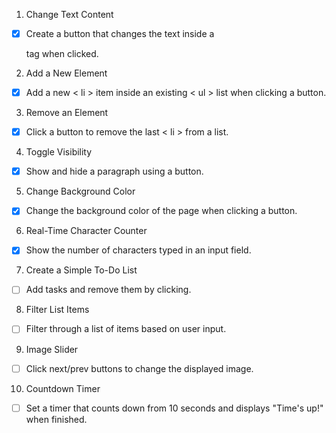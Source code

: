1. Change Text Content

  - [x] Create a button that changes the text inside a <p> tag when clicked.


2. Add a New Element

 * [x] Add a new < li > item inside an existing < ul > list when clicking a button.


3. Remove an Element

  - [x] Click a button to remove the last < li > from a list.


4. Toggle Visibility

- [x] Show and hide a paragraph using a button.


5. Change Background Color

- [x] Change the background color of the page when clicking a button.


6. Real-Time Character Counter

- [x] Show the number of characters typed in an input field.


7. Create a Simple To-Do List

- [ ] Add tasks and remove them by clicking.


8. Filter List Items

- [ ] Filter through a list of items based on user input.



9. Image Slider

- [ ] Click next/prev buttons to change the displayed image.


10. Countdown Timer

- [ ] Set a timer that counts down from 10 seconds and displays "Time's up!" when finished.